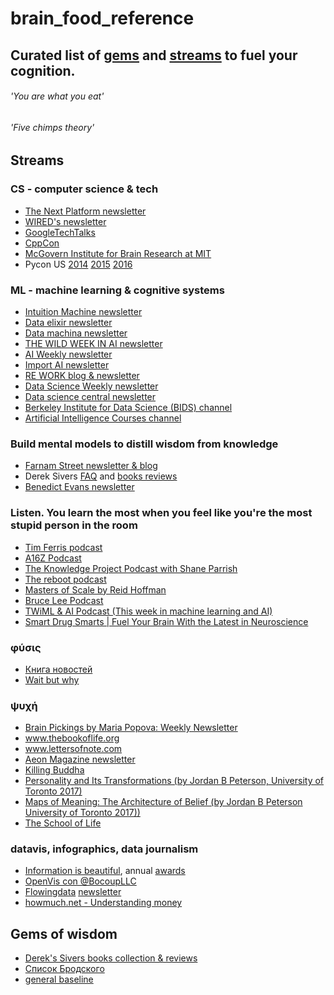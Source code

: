 # brain_food_reference
## Curated list of [gems](#gems-of-wisdom) and [streams](#streams) to fuel your cognition.

###### '*You are what you eat*'
###### '*Five chimps theory*'

## Streams
### CS - computer science & tech
* [The Next Platform newsletter](https://www.nextplatform.com/register/)
* [WIRED's newsletter](https://www.wired.com/newsletter)
* [GoogleTechTalks](https://www.youtube.com/channel/UCtXKDgv1AVoG88PLl8nGXmw)
* [CppCon](https://www.youtube.com/channel/UCMlGfpWw-RUdWX_JbLCukXg)
* [McGovern Institute for Brain Research at MIT](https://www.youtube.com/channel/UCDqKkRpDCSqPx8kGn0aTIZw)
* Pycon US [2014](https://www.youtube.com/channel/UCFDHJGm0IxH9uwcIHfR72yg) [2015](https://www.youtube.com/channel/UCgxzjK6GuOHVKR_08TT4hJQ) [2016](https://www.youtube.com/channel/UCwTD5zJbsQGJN75MwbykYNw)

### ML - machine learning & cognitive systems
* [Intuition Machine newsletter](https://www.getrevue.co/profile/intuitionmachine)
* [Data elixir newsletter](dataelixir.com)
* [Data machina newsletter](http://datamachina.com)
* [THE WILD WEEK IN AI newsletter](http://www.wildml.com/newsletter/)
* [AI Weekly newsletter](http://aiweekly.co/)
* [Import AI newsletter](https://jack-clark.net/import-ai/)
* [RE WORK blog & newsletter](https://re-work.co/)
* [Data Science Weekly newsletter](https://www.datascienceweekly.org/)
* [Data science central newsletter](http://www.datasciencecentral.com/profiles/blogs/check-out-our-dsc-newsletter)
* [Berkeley Institute for Data Science (BIDS) channel](https://www.youtube.com/channel/UCBBd3JxQl455JkWBeulc-9w)
* [Artificial Intelligence Courses channel](https://www.youtube.com/user/aicourses)

### Build mental models to distill wisdom from knowledge
- [Farnam Street newsletter & blog](https://www.farnamstreetblog.com/)
- Derek Sivers [FAQ](https://sivers.org/faq) and [books reviews](https://sivers.org/)
- [Benedict Evans newsletter](http://ben-evans.com/newsletter/)

### Listen. You learn the most when you feel like you're the most stupid person in the room
- [Tim Ferris podcast](http://tim.blog/podcast/)
- [A16Z Podcast](https://a16z.com/podcasts/)
- [The Knowledge Project Podcast with Shane Parrish](https://fs.blog/the-knowledge-project/)
- [The reboot podcast](https://www.reboot.io/podcast/)
- [Masters of Scale by Reid Hoffman](https://mastersofscale.com/)
- [Bruce Lee Podcast](https://www.brucelee.com/podcast/)
- [TWiML & AI Podcast (This week in machine learning and AI)](https://twimlai.com/tag/podcast/)
- [Smart Drug Smarts | Fuel Your Brain With the Latest in Neuroscience](https://smartdrugsmarts.com/episodes-page/)

### φύσις
* [Книга новостей](https://kniganews.org)
* [Wait but why](http://waitbutwhy.com)

### ψυχή
- [Brain Pickings by Maria Popova: Weekly Newsletter](www.brainpickings.org)
- www.thebookoflife.org
- www.lettersofnote.com
- [Aeon Magazine newsletter](https://aeon.co/)
- [Killing Buddha](http://www.killingbuddha.co/)
- [Personality and Its Transformations (by Jordan B Peterson, University of Toronto 2017)](https://www.youtube.com/playlist?list=PL22J3VaeABQApSdW8X71Ihe34eKN6XhCi)
- [Maps of Meaning: The Architecture of Belief (by Jordan B Peterson University of Toronto 2017))](https://www.youtube.com/watch?v=I8Xc2_FtpHI&list=PL22J3VaeABQAT-0aSPq-OKOpQlHyR4k5h)
- [The School of Life](https://www.youtube.com/channel/UC7IcJI8PUf5Z3zKxnZvTBog)


### datavis, infographics, data journalism
* [Information is beautiful](http://www.informationisbeautiful.net/), annual [awards](http://www.informationisbeautifulawards.com/)
* [OpenVis con @BocoupLLC ](https://www.youtube.com/channel/UCQUPI1PxfE4-bqwuI26I2HA)
* [Flowingdata](http://flowingdata.com) [newsletter](http://flowingdata.us2.list-manage.com/subscribe?u=f538bce868aac1144d248c0bc&id=71ef3cfa3a)
* [howmuch.net - Understanding money](https://howmuch.net/)


## Gems of wisdom

- [Derek's Sivers books collection & reviews](https://sivers.org/books)
- [Список Бродского](brodsky-reading-list.md)
- [general baseline](baseline.md)
